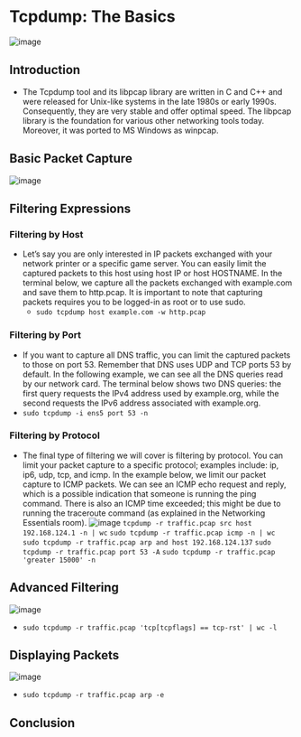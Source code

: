 # Tcpdump: The Basics
![image](https://github.com/user-attachments/assets/a73ec2f5-a373-4286-a04b-89b5587333b5)

## Introduction
- The Tcpdump tool and its libpcap library are written in C and C++ and were released for Unix-like systems in the late 1980s or early 1990s. Consequently, they are very stable and offer optimal speed. The libpcap library is the foundation for various other networking tools today. Moreover, it was ported to MS Windows as winpcap.
## Basic Packet Capture
![image](https://github.com/user-attachments/assets/9e9523b9-2b1e-4e8f-9087-c2c694f89af4)

## Filtering Expressions
### Filtering by Host
- Let’s say you are only interested in IP packets exchanged with your network printer or a specific game server. You can easily limit the captured packets to this host using host IP or host HOSTNAME. In the terminal below, we capture all the packets exchanged with example.com and save them to http.pcap. It is important to note that capturing packets requires you to be logged-in as root or to use sudo.
  - `sudo tcpdump host example.com -w http.pcap`
### Filtering by Port
- If you want to capture all DNS traffic, you can limit the captured packets to those on port 53. Remember that DNS uses UDP and TCP ports 53 by default. In the following example, we can see all the DNS queries read by our network card. The terminal below shows two DNS queries: the first query requests the IPv4 address used by example.org, while the second requests the IPv6 address associated with example.org.
- `sudo tcpdump -i ens5 port 53 -n`
### Filtering by Protocol

- The final type of filtering we will cover is filtering by protocol. You can limit your packet capture to a specific protocol; examples include: ip, ip6, udp, tcp, and icmp. In the example below, we limit our packet capture to ICMP packets. We can see an ICMP echo request and reply, which is a possible indication that someone is running the ping command. There is also an ICMP time exceeded; this might be due to running the traceroute command (as explained in the Networking Essentials room).
![image](https://github.com/user-attachments/assets/2338779f-89a5-4a2c-a885-d3a86d847ecd)
`tcpdump -r traffic.pcap src host 192.168.124.1 -n | wc`
`sudo tcpdump -r traffic.pcap icmp -n | wc`
`sudo tcpdump -r traffic.pcap arp and host 192.168.124.137`
`sudo tcpdump -r traffic.pcap port 53 -A`
`sudo tcpdump -r traffic.pcap 'greater 15000' -n`
## Advanced Filtering
![image](https://github.com/user-attachments/assets/53a6bd8a-8f31-4f18-b6a1-ad2281121aa5)
- `sudo tcpdump -r traffic.pcap 'tcp[tcpflags] == tcp-rst' | wc -l`
## Displaying Packets
![image](https://github.com/user-attachments/assets/b3021fc7-ac0e-4189-a258-173bcaf090ca)
- `sudo tcpdump -r traffic.pcap arp -e`
## Conclusion
